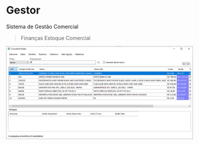 # Gestor
Sistema de Gestão Comercial
  
  >Finanças
  >Estoque
  >Comercial
  

![alt text](https://github.com/WillianMz/SistemaGestor/blob/master/Capturas%20de%20telas/consultaProduto.png)
